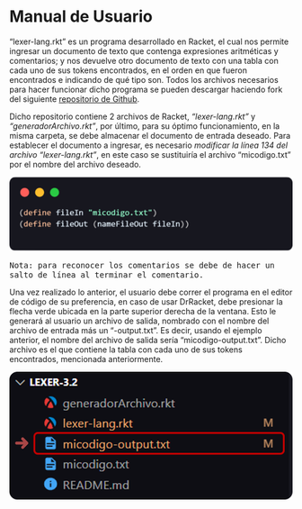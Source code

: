 # Manual de Usuario
“lexer-lang.rkt” es un programa desarrollado en Racket, el cual nos permite ingresar un documento de texto que contenga expresiones aritméticas y comentarios; y nos devuelve otro documento de texto con una tabla con cada uno de sus tokens encontrados, en el orden en que fueron encontrados e indicando de qué tipo son.
Todos los archivos necesarios para hacer funcionar dicho programa se pueden descargar haciendo fork del siguiente [repositorio de Github](https://github.com/sofhdez/lexer-3.2.git).

Dicho repositorio contiene 2 archivos de Racket, *“lexer-lang.rkt”* y *“generadorArchivo.rkt”*, por último, para su óptimo funcionamiento, en la misma carpeta, se debe almacenar el documento de entrada deseado. 
Para establecer el documento a ingresar, es necesario *modificar la línea 134 del archivo “lexer-lang.rkt”*, en este caso se sustituiría el archivo “micodigo.txt” por el nombre del archivo deseado.

![line of code](https://github.com/sofhdez/lexer-3.2/blob/sofi/img/fileIn.png)

<samp>Nota: para reconocer los comentarios se debe de hacer un salto de línea al terminar el comentario.</samp>

Una vez realizado lo anterior, el usuario debe correr el programa en el editor de código de su preferencia, en caso de usar DrRacket, debe presionar la flecha verde ubicada en la parte superior derecha de la ventana. Esto le generará al usuario un archivo de salida, nombrado con el nombre del archivo de entrada más un “-output.txt”. Es decir, usando el ejemplo anterior, el nombre del archivo de salida sería “micodigo-output.txt”. Dicho archivo es el que contiene la tabla con cada uno de sus tokens encontrados, mencionada anteriormente.

![output file](https://github.com/sofhdez/lexer-3.2/blob/sofi/img/output.png)
